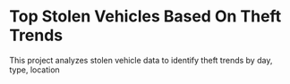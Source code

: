 # Top Stolen Vehicles Based On Theft Trends
This project analyzes stolen vehicle data to identify theft trends by day, type, location
